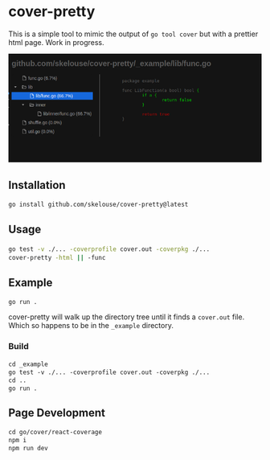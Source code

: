 # cover-pretty

This is a simple tool to mimic the output of `go tool cover` but with a prettier html page.  Work in progress.

![img](assets/example.png)

## Installation

```bash
go install github.com/skelouse/cover-pretty@latest
```

## Usage 

```bash
go test -v ./... -coverprofile cover.out -coverpkg ./...
cover-pretty -html || -func
```

## Example

```shell
go run .
```

cover-pretty will walk up the directory tree until it finds a `cover.out`  file.  Which so happens to be in the `_example` directory.


### Build

```shell
cd _example
go test -v ./... -coverprofile cover.out -coverpkg ./...
cd ..
go run .
```


## Page Development

```
cd go/cover/react-coverage
npm i
npm run dev
```
